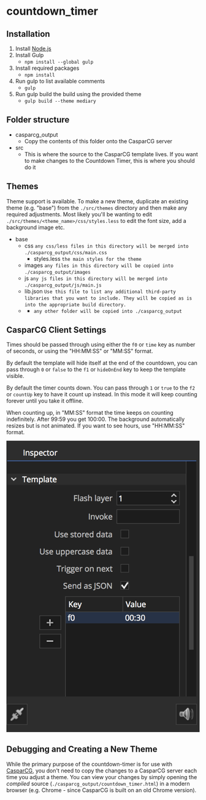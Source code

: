 countdown_timer
=========

## Installation

1. Install [Node.js](https://nodejs.org/en/download/)
1. Install Gulp
	- `npm install --global gulp`
1. Install required packages
	- `npm install`
1. Run gulp to list available comments
	- `gulp`
1. Run gulp build the build using the provided theme
    - `gulp build --theme mediary`

## Folder structure

- casparcg_output
	- Copy the contents of this folder onto the CasparCG server
- src
	- This is where the source to the CasparCG template lives. If you want to make changes to the Countdown Timer, this is where you should do it

## Themes

Theme support is available. To make a new theme, duplicate an existing theme (e.g. "base") from the `./src/themes` directory and then make any required adjustments. Most likely you'll be wanting to edit `./src/themes/<theme_name>/css/styles.less` to edit the font size, add a background image etc.

- base
    - css `any css/less files in this directory will be merged into ./casparcg_output/css/main.css`
        - styles.less `the main styles for the theme`
    - images `any files in this directory will be copied into ./casparcg_output/images`
    - js `any js files in this directory will be merged into ./casparcg_output/js/main.js`
    - lib.json `Use this file to list any additional third-party libraries that you want to include. They will be copied as is into the appropriate build directory.`
    - * `any other folder will be copied into ./casparcg_output`

## CasparCG Client Settings

Times should be passed through using either the `f0` or `time` key as number of seconds, or using the "HH:MM:SS" or "MM:SS" format.

By default the template will hide itself at the end of the countdown, you can pass through `0` or `false` to the `f1` or `hideOnEnd` key to keep the template visible.

By default the timer counts down. You can pass through `1` or `true` to the `f2` or `countUp` key to have it count up instead. In this mode it will keep counting forever until you take it offline.

When counting up, in "MM:SS" format the time keeps on counting indefinitely. After 99:59 you get 100:00. The background automatically resizes but is not animated. If you want to see hours, use "HH:MM:SS" format.

![](template_settings.png?raw=true)

## Debugging and Creating a New Theme

While the primary purpose of the countdown-timer is for use with [CasparCG](http://www.casparcg.com/), you don't need to copy the changes to a CasparCG server each time you adjust a theme. You can view your changes by simply opening the *compiled* source (`./casparcg_output/countdown_timer.html`) in a modern browser (e.g. Chrome - since CasparCG is built on an old Chrome version).
